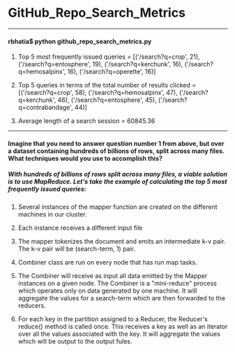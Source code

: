 # GitHub_Repo_Search_Metrics

-----

#### rbhatia$ python github_repo_search_metrics.py

1. Top 5 most frequently issued queries = 
 [('/search?q=crop', 21), ('/search?q=entosphere', 19), ('/search?q=kerchunk', 16), ('/search?q=hemosalpinx', 16), ('/search?q=operette', 16)]

2. Top 5 queries in terms of the total number of results clicked = 
 [('/search?q=crop', 58), ('/search?q=hemosalpinx', 47), ('/search?q=kerchunk', 46), ('/search?q=entosphere', 45), ('/search?q=contrabandage', 44)]

3. Average length of a search session = 60845.36

-----

#### Imagine that you need to answer question number 1 from above, but over a dataset containing hundreds of billions of rows, split across many files. What techniques would you use to accomplish this?

##### With hundreds of billions of rows split across many files, a viable solution is to use MapReduce.  Let's take the example of calculating the top 5 most frequently issued queries:

1. Several instances of the mapper function are created on the different machines in our cluster.

2. Each instance receives a different input file 

3. The mapper tokenizes the document and emits an intermediate k-v pair. The k-v pair will be (search-term, 1) pair.

4. Combiner class are run on every node that has run map tasks.

5. The Combiner will receive as input all data emitted by the Mapper instances on a given node. The Combiner is a "mini-reduce" process which operates only on data generated by one machine. It will aggregate the values for a search-term which are then forwarded to the reducers.

6. For each key in the partition assigned to a Reducer, the Reducer's reduce() method is called once. This receives a key as well as an iterator over all the values associated with the key. It will aggregate the values which will be output to the output fules.
